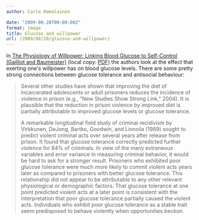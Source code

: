 ```yaml
---
author: Carlo Hamalainen

date: "2009-08-28T00:00:00Z"
format: image
title: Glucose and willpower
url: /2009/08/28/glucose-and-willpower/
---
```

In [The Physiology of Willpower: Linking Blood Glucose to Self-Control (Gailliot and Baumeister)](http://psr.sagepub.com/cgi/content/short/11/4/303) (local copy: [PDF](/stuff/Gailliot%20Baumeister%20-%20The%20physiology%20of%20willpower:%20linking%20blood%20glucose%20to%20self-control.pdf)) the authors look at the effect that exerting one's willpower has on blood glucose levels. There are some pretty strong connections between glucose tolerance and antisocial behaviour:

> Several other studies have shown that improving the diet of incarcerated adolescents or adult prisoners reduces the incidence of violence in prison (e.g., “New Studies Show Strong Link,” 2004). It is plausible that the reduction in prison violence by improved diet is partially attributable to improved glucose levels or glucose tolerance.
> 
> A remarkable longitudinal field study of criminal recidivism by Virkkunen, DeJong, Bartko, Goodwin, and Linnoila (1989) sought to predict violent criminal acts over several years after release from prison. It found that glucose tolerance correctly predicted further violence for 84% of criminals. In view of the many extraneous variables and error variance in measuring criminal behavior, it would be hard to ask for a stronger result. Prisoners who exhibited poor glucose tolerance were much more likely to commit violent acts years later as compared to prisoners with better glucose tolerance. This relationship did not appear to be attributable to any other relevant physiological or demographic factors. That glucose tolerance at one point predicted violent acts at a later point is consistent with the interpretation that poor glucose tolerance partially caused the violent acts. Individuals who exhibit poor glucose tolerance as a stable trait seem predisposed to behave violently when opportunities beckon.
